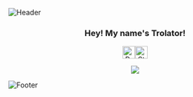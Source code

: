 ![Header]([https://user-images.githubusercontent.com/50290580/124369381-11ed1800-dc74-11eb-90a9-2ff2073c3b97.jpg](https://camo.githubusercontent.com/f896b3cd879395fb3336118063631682816e2a77071b1a4970eb2c141abfff54/68747470733a2f2f63646e2e646973636f72646170702e636f6d2f6174746163686d656e74732f3639363637313931323134323536393530322f313139373935393137383738363936333437372f6865616465722e706e67))

<div align="center">
  <h3>Hey! My name's Trolator!</h3>
  <p>
    <!-- credits: vast -->
    <div style="display: flex; justify-content: center; align-items: center;">
      <img height="25" src="https://api.visitorbadge.io/api/VisitorHit?user=trolator&countColor=%23674fc9" alt="Profile Views"/>
      <!-- <img height="25" src="https://img.shields.io/github/followers/trolator?color=674fc9&style=for-the-badge&logo=github&label=Followers" alt="Followers"/> -->
      <img height="25" src="https://img.shields.io/github/stars/trolator?color=674fc9&style=for-the-badge&logo=github&label=Stars" alt="Stars"/>
    </div>
  </p>
</div>
<p align="center">
  <img src="[https://cdn.discordapp.com/attachments/1154021821432201266/1197975637420425386/68747470733a2f2f63646e2e646973636f72646170702e636f6d2f6174746163686d656e74732f3639363637313931323134323536393530322f313139373935393137393133353130323938362f666f6f7465722e706e67.png?ex=65bd38c1&is=65aac3c1&hm=e906363f2d33343971c226e8f220bc9b14333b8384dcc3cd68cbafe5866cc2ae&]" />
</p>

![Footer](https://user-images.githubusercontent.com/50290580/124369382-144f7200-dc74-11eb-807a-f10a7a502dd9.jpg)

